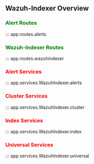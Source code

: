 ## Wazuh-Indexer Overview

### <span style="color:green">Alert Routes</span>
::: app.routes.alerts
<br>

### <span style="color:green">Wazuh-Indexer Routes</span>
::: app.routes.wazuhindexer
<br>

### <span style="color:red">Alert Services</span>

::: app.services.WazuhIndexer.alerts

### <span style="color:red">Cluster Services</span>

::: app.services.WazuhIndexer.cluster

### <span style="color:red">Index Services</span>

::: app.services.WazuhIndexer.index

### <span style="color:red">Universal Services</span>

::: app.services.WazuhIndexer.universal
